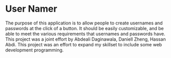 # User Namer
The purpose of this application is to allow people to create usernames and passwords at the click of a button.
It should be easily customizable, and be able to meet the various requirements that usernames and passwords have.
This project was a joint effort by Abdeali Daginawala, Daniell Zheng, Hassan Abdi.
This project was an effort to expand my skillset to include some web development programming.

